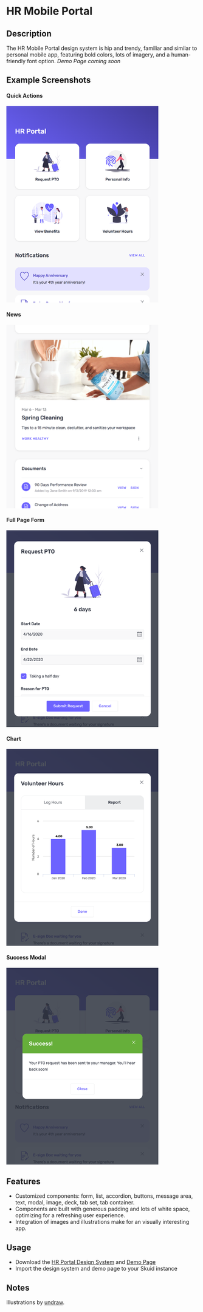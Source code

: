 # HR Mobile Portal 

## Description
The HR Mobile Portal design system is hip and trendy, familiar and similar to personal mobile app, featuring bold colors, lots of imagery, and a human-friendly font option. 
*Demo Page coming soon*

## Example Screenshots
#### Quick Actions
<img src="Screenshots/quick_actions.png" alt="Screenshot: Quick Actions" width="400"/>

#### News
<img src="Screenshots/news.png" alt="Screenshot: News" width="400"/>

#### Full Page Form
<img src="Screenshots/request_pto.png" alt="Screenshot: Full Page Form" width="400"/>

#### Chart
<img src="Screenshots/chart.png" alt="Screenshot: Chart" width="400"/>

#### Success Modal
<img src="Screenshots/success_modal.png" alt="Screenshot: Success Modal" width="400"/>

## Features
- Customized components: form, list, accordion, buttons, message area, text, modal, image, deck, tab set, tab container.
- Components are built with generous padding and lots of white space, optimizing for a refreshing user experience.
- Integration of images and illustrations make for an visually interesting app.

## Usage
- Download the [HR Portal Design System](HR_Portal.designsystem) and [Demo Page](HRPortal_DemoPage.xml)
- Import the design system and demo page to your Skuid instance

## Notes
Illustrations by [undraw](https://undraw.co/).

